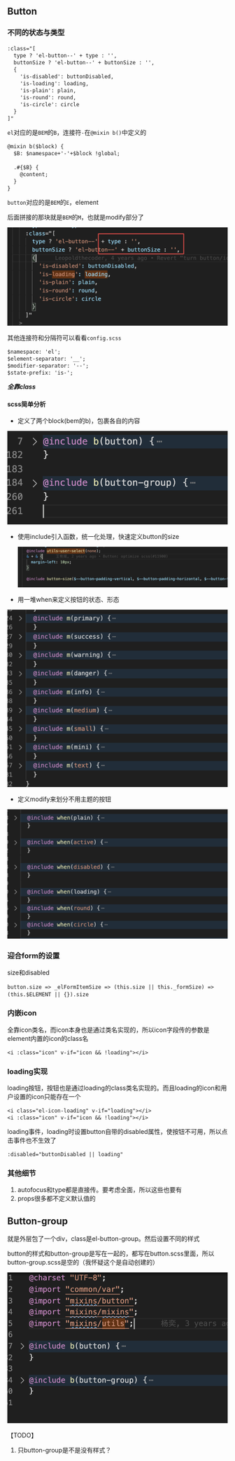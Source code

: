 

## Button

### 不同的状态与类型

```vue
:class="[
  type ? 'el-button--' + type : '',
  buttonSize ? 'el-button--' + buttonSize : '',
  {
    'is-disabled': buttonDisabled,
    'is-loading': loading,
    'is-plain': plain,
    'is-round': round,
    'is-circle': circle
  }
]"
```

`el`对应的是`BEM`的`B`，连接符`-`在`@mixin b()`中定义的

```
@mixin b($block) {
  $B: $namespace+'-'+$block !global;

  .#{$B} {
    @content;
  }
}
```

`button`对应的是`BEM`的`E`，element

后面拼接的那块就是`BEM`的`M`，也就是modify部分了

![image-20200909153912667](https://raw.githubusercontent.com/Charming2015/picture-hosting/master/img/20200915153953.png)

其他连接符和分隔符可以看看`config.scss`

```
$namespace: 'el';
$element-separator: '__';
$modifier-separator: '--';
$state-prefix: 'is-';
```

***全靠class***

#### scss简单分析

- 定义了两个block(bem的b)，包裹各自的内容

![image-20200907215539881](https://raw.githubusercontent.com/Charming2015/picture-hosting/master/img/20200915184627.png)

- 使用include引入函数，统一化处理，快速定义button的size

  ![image-20200907215724509](https://raw.githubusercontent.com/Charming2015/picture-hosting/master/img/20200915184628.png)

- 用一堆when来定义按钮的状态、形态

![image-20200907215823181](https://raw.githubusercontent.com/Charming2015/picture-hosting/master/img/20200915184629.png)

- 定义modify来划分不用主题的按钮

![image-20200907215852482](https://raw.githubusercontent.com/Charming2015/picture-hosting/master/img/20200915184630.png)





### 迎合form的设置

size和disabled

`button.size => _elFormItemSize => (this.size || this._formSize) => (this.$ELEMENT || {}).size`

### 内嵌icon

全靠icon类名，而icon本身也是通过类名实现的，所以icon字段传的参数是element内置的icon的class名

```
<i :class="icon" v-if="icon && !loading"></i>
```



### loading实现

loading按钮，按钮也是通过loading的class类名实现的。而且loading的icon和用户设置的icon只能存在一个

```vue
<i class="el-icon-loading" v-if="loading"></i>
<i :class="icon" v-if="icon && !loading"></i>
```



loading事件，loading时设置button自带的disabled属性，使按钮不可用，所以点击事件也不生效了

```vue
:disabled="buttonDisabled || loading"
```



### 其他细节

1. autofocus和type都是直接传。要考虑全面，所以这些也要有
2. props很多都不定义默认值的



## Button-group

就是外层包了一个div，class是el-button-group。然后设置不同的样式



button的样式和button-group是写在一起的，都写在button.scss里面，所以button-group.scss是空的（我怀疑这个是自动创建的）

![image-20200911172125678](https://raw.githubusercontent.com/Charming2015/picture-hosting/master/img/20200915153954.png)





【TODO】

1. 只button-group是不是没有样式？